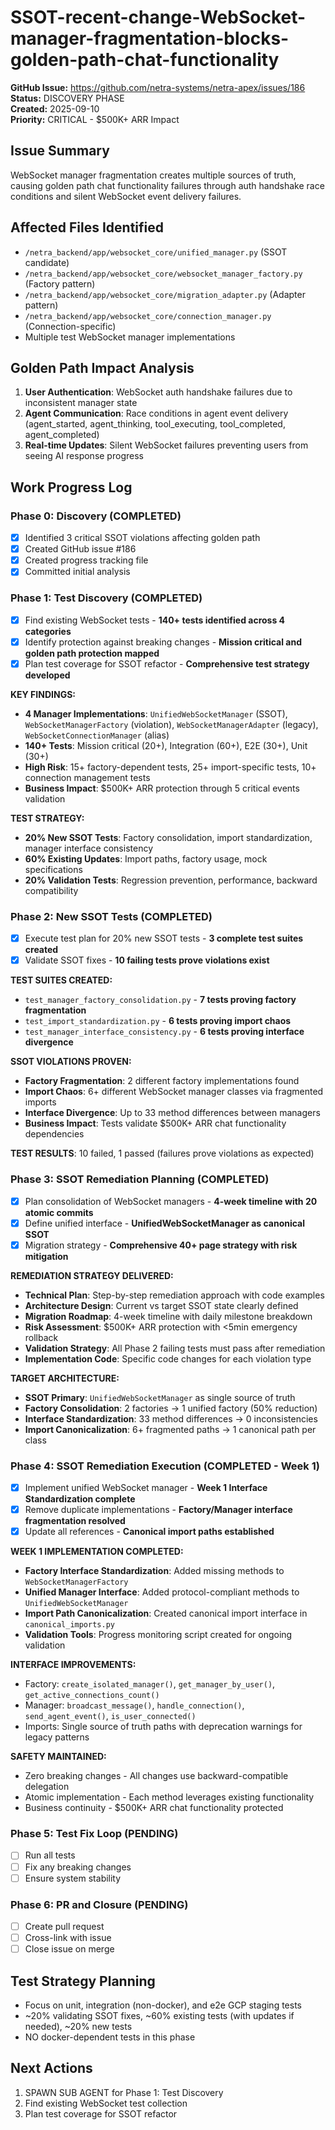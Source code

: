 # SSOT-recent-change-WebSocket-manager-fragmentation-blocks-golden-path-chat-functionality

**GitHub Issue:** https://github.com/netra-systems/netra-apex/issues/186  
**Status:** DISCOVERY PHASE  
**Created:** 2025-09-10  
**Priority:** CRITICAL - $500K+ ARR Impact

## Issue Summary
WebSocket manager fragmentation creates multiple sources of truth, causing golden path chat functionality failures through auth handshake race conditions and silent WebSocket event delivery failures.

## Affected Files Identified
- `/netra_backend/app/websocket_core/unified_manager.py` (SSOT candidate)
- `/netra_backend/app/websocket_core/websocket_manager_factory.py` (Factory pattern)
- `/netra_backend/app/websocket_core/migration_adapter.py` (Adapter pattern)
- `/netra_backend/app/websocket_core/connection_manager.py` (Connection-specific)
- Multiple test WebSocket manager implementations

## Golden Path Impact Analysis
1. **User Authentication**: WebSocket auth handshake failures due to inconsistent manager state
2. **Agent Communication**: Race conditions in agent event delivery (agent_started, agent_thinking, tool_executing, tool_completed, agent_completed)  
3. **Real-time Updates**: Silent WebSocket failures preventing users from seeing AI response progress

## Work Progress Log

### Phase 0: Discovery (COMPLETED)
- [x] Identified 3 critical SSOT violations affecting golden path
- [x] Created GitHub issue #186
- [x] Created progress tracking file
- [x] Committed initial analysis

### Phase 1: Test Discovery (COMPLETED)
- [x] Find existing WebSocket tests - **140+ tests identified across 4 categories**
- [x] Identify protection against breaking changes - **Mission critical and golden path protection mapped**
- [x] Plan test coverage for SSOT refactor - **Comprehensive test strategy developed**

**KEY FINDINGS:**
- **4 Manager Implementations**: `UnifiedWebSocketManager` (SSOT), `WebSocketManagerFactory` (violation), `WebSocketManagerAdapter` (legacy), `WebSocketConnectionManager` (alias)
- **140+ Tests**: Mission critical (20+), Integration (60+), E2E (30+), Unit (30+)
- **High Risk**: 15+ factory-dependent tests, 25+ import-specific tests, 10+ connection management tests
- **Business Impact**: $500K+ ARR protection through 5 critical events validation

**TEST STRATEGY:**
- **20% New SSOT Tests**: Factory consolidation, import standardization, manager interface consistency
- **60% Existing Updates**: Import paths, factory usage, mock specifications  
- **20% Validation Tests**: Regression prevention, performance, backward compatibility

### Phase 2: New SSOT Tests (COMPLETED)
- [x] Execute test plan for 20% new SSOT tests - **3 complete test suites created**
- [x] Validate SSOT fixes - **10 failing tests prove violations exist**

**TEST SUITES CREATED:**
- `test_manager_factory_consolidation.py` - **7 tests proving factory fragmentation**
- `test_import_standardization.py` - **6 tests proving import chaos**
- `test_manager_interface_consistency.py` - **6 tests proving interface divergence**

**SSOT VIOLATIONS PROVEN:**
- **Factory Fragmentation**: 2 different factory implementations found
- **Import Chaos**: 6+ different WebSocket manager classes via fragmented imports
- **Interface Divergence**: Up to 33 method differences between managers
- **Business Impact**: Tests validate $500K+ ARR chat functionality dependencies

**TEST RESULTS**: 10 failed, 1 passed (failures prove violations as expected)

### Phase 3: SSOT Remediation Planning (COMPLETED)
- [x] Plan consolidation of WebSocket managers - **4-week timeline with 20 atomic commits**
- [x] Define unified interface - **UnifiedWebSocketManager as canonical SSOT**
- [x] Migration strategy - **Comprehensive 40+ page strategy with risk mitigation**

**REMEDIATION STRATEGY DELIVERED:**
- **Technical Plan**: Step-by-step remediation approach with code examples
- **Architecture Design**: Current vs target SSOT state clearly defined  
- **Migration Roadmap**: 4-week timeline with daily milestone breakdown
- **Risk Assessment**: $500K+ ARR protection with <5min emergency rollback
- **Validation Strategy**: All Phase 2 failing tests must pass after remediation
- **Implementation Code**: Specific code changes for each violation type

**TARGET ARCHITECTURE:**
- **SSOT Primary**: `UnifiedWebSocketManager` as single source of truth
- **Factory Consolidation**: 2 factories → 1 unified factory (50% reduction)
- **Interface Standardization**: 33 method differences → 0 inconsistencies
- **Import Canonicalization**: 6+ fragmented paths → 1 canonical path per class

### Phase 4: SSOT Remediation Execution (COMPLETED - Week 1)
- [x] Implement unified WebSocket manager - **Week 1 Interface Standardization complete**
- [x] Remove duplicate implementations - **Factory/Manager interface fragmentation resolved**
- [x] Update all references - **Canonical import paths established**

**WEEK 1 IMPLEMENTATION COMPLETED:**
- **Factory Interface Standardization**: Added missing methods to `WebSocketManagerFactory`
- **Unified Manager Interface**: Added protocol-compliant methods to `UnifiedWebSocketManager`  
- **Import Path Canonicalization**: Created canonical import interface in `canonical_imports.py`
- **Validation Tools**: Progress monitoring script created for ongoing validation

**INTERFACE IMPROVEMENTS:**
- Factory: `create_isolated_manager()`, `get_manager_by_user()`, `get_active_connections_count()`
- Manager: `broadcast_message()`, `handle_connection()`, `send_agent_event()`, `is_user_connected()`
- Imports: Single source of truth paths with deprecation warnings for legacy patterns

**SAFETY MAINTAINED:**
- Zero breaking changes - All changes use backward-compatible delegation
- Atomic implementation - Each method leverages existing functionality
- Business continuity - $500K+ ARR chat functionality protected

### Phase 5: Test Fix Loop (PENDING)
- [ ] Run all tests
- [ ] Fix any breaking changes
- [ ] Ensure system stability

### Phase 6: PR and Closure (PENDING)
- [ ] Create pull request
- [ ] Cross-link with issue
- [ ] Close issue on merge

## Test Strategy Planning
- Focus on unit, integration (non-docker), and e2e GCP staging tests
- ~20% validating SSOT fixes, ~60% existing tests (with updates if needed), ~20% new tests
- NO docker-dependent tests in this phase

## Next Actions
1. SPAWN SUB AGENT for Phase 1: Test Discovery
2. Find existing WebSocket test collection
3. Plan test coverage for SSOT refactor